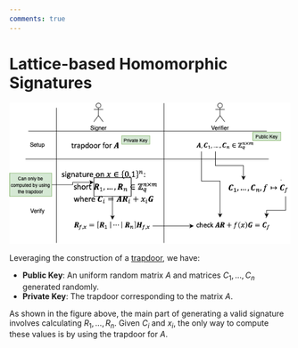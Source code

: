 ```yaml
---
comments: true
---
```


# Lattice-based Homomorphic Signatures

![homomorphic_signatures](./attachments/homomorphic_signatures.png)

Leveraging the construction of a [trapdoor](../terms/trapdoor.md), we have:

- **Public Key**: An uniform random matrix $A$ and matrices $C_1, \ldots, C_n$ generated randomly.
- **Private Key**: The trapdoor corresponding to the matrix $A$.

As shown in the figure above, the main part of generating a valid signature involves calculating $R_1, \ldots, R_n$. Given $C_i$
and $x_i$, the only way to compute these values is by using the trapdoor for $A$.
